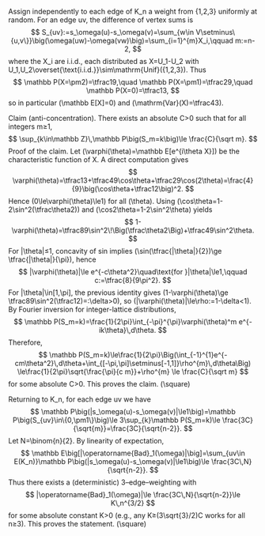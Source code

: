 Assign independently to each edge of K_n a weight from {1,2,3} uniformly at random. For an edge uv, the difference of vertex sums is
$$
S_{uv}:=s_\omega(u)-s_\omega(v)=\sum_{w\in V\setminus\{u,v\}}\big(\omega(uw)-\omega(vw)\big)=\sum_{i=1}^{m}X_i,\qquad m:=n-2,
$$
where the X_i are i.i.d., each distributed as X=U_1-U_2 with U_1,U_2\overset{\text{i.i.d.}}\sim\mathrm{Unif}({1,2,3}). Thus
$$
\mathbb P(X=\pm2)=\tfrac19,\quad \mathbb P(X=\pm1)=\tfrac29,\quad \mathbb P(X=0)=\tfrac13,
$$
so in particular \(\mathbb E[X]=0\) and \(\mathrm{Var}(X)=\tfrac43\).

Claim (anti-concentration). There exists an absolute C>0 such that for all integers m≥1,
$$
\sup_{k\in\mathbb Z}\,\mathbb P\big(S_m=k\big)\le \frac{C}{\sqrt m}.
$$
Proof of the claim. Let \(\varphi(\theta)=\mathbb E[e^{i\theta X}]\) be the characteristic function of X. A direct computation gives
$$
\varphi(\theta)=\tfrac13+\tfrac49\cos\theta+\tfrac29\cos(2\theta)=\frac{4}{9}\big(\cos\theta+\tfrac12\big)^2.
$$
Hence \(0\le\varphi(\theta)\le1\) for all \(\theta\). Using \(\cos\theta=1-2\sin^2(\tfrac\theta2)\) and \(\cos2\theta=1-2\sin^2\theta\) yields
$$
1-\varphi(\theta)=\tfrac89\sin^2\!\Big(\tfrac\theta2\Big)+\tfrac49\sin^2\theta.
$$
For |\theta|≤1, concavity of sin implies \(\sin(\tfrac{|\theta|}{2})\ge \tfrac{|\theta|}{\pi}\), hence
$$
|\varphi(\theta)|\le e^{-c\theta^2}\quad\text{for }|\theta|\le1,\qquad c:=\tfrac{8}{9\pi^2}.
$$
For |\theta|\in[1,\pi], the previous identity gives \(1-\varphi(\theta)\ge \tfrac89\sin^2(\tfrac12)=:\delta>0\), so \(|\varphi(\theta)|\le\rho:=1-\delta<1\). By Fourier inversion for integer-lattice distributions,
$$
\mathbb P(S_m=k)=\frac{1}{2\pi}\int_{-\pi}^{\pi}\varphi(\theta)^m e^{-ik\theta}\,d\theta.
$$
Therefore,
$$
\mathbb P(S_m=k)\le\frac{1}{2\pi}\Big(\int_{-1}^{1}e^{-cm\theta^2}\,d\theta+\int_{[-\pi,\pi]\setminus[-1,1]}\rho^{m}\,d\theta\Big)
\le\frac{1}{2\pi}\sqrt{\frac{\pi}{c m}}+\rho^{m}
\le \frac{C}{\sqrt m}
$$
for some absolute C>0. This proves the claim. \(\square\)

Returning to K_n, for each edge uv we have
$$
\mathbb P\big(|s_\omega(u)-s_\omega(v)|\le1\big)=\mathbb P\big(S_{uv}\in\{0,\pm1\}\big)\le 3\sup_{k}\mathbb P(S_m=k)\le \frac{3C}{\sqrt{m}}=\frac{3C}{\sqrt{n-2}}.
$$
Let N=\binom{n}{2}. By linearity of expectation,
$$
\mathbb E\big[|\operatorname{Bad}_1(\omega)|\big]=\sum_{uv\in E(K_n)}\mathbb P\big(|s_\omega(u)-s_\omega(v)|\le1\big)\le \frac{3C\,N}{\sqrt{n-2}}.
$$
Thus there exists a (deterministic) 3–edge–weighting with
$$
|\operatorname{Bad}_1(\omega)|\le \frac{3C\,N}{\sqrt{n-2}}\le K\,n^{3/2}
$$
for some absolute constant K>0 (e.g., any K≥(3\sqrt{3}/2)C works for all n≥3). This proves the statement. \(\square\)